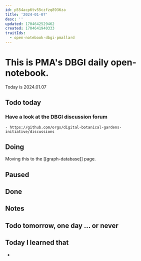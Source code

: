 ```yaml
---
id: p554acp6tv55czfzq8936za
title: '2024-01-07'
desc: ''
updated: 1704642529462
created: 1704641940333
traitIds:
  - open-notebook-dbgi-pmallard
---
```



# This is PMA's DBGI daily open-notebook.

Today is 2024.01.07

## Todo today

### Have a look at the DBGI discussion forum
    - https://github.com/orgs/digital-botanical-gardens-initiative/discussions
###
###

## Doing

Moving this to the [[graph-database]]  page.



## Paused

## Done

## Notes

## Todo tomorrow, one day ... or never

###
###
###


## Today I learned that

-